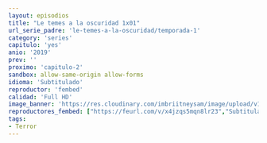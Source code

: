 ```yaml
---
layout: episodios
title: "Le temes a la oscuridad 1x01"
url_serie_padre: 'le-temes-a-la-oscuridad/temporada-1'
category: 'series'
capitulo: 'yes'
anio: '2019'
prev: ''
proximo: 'capitulo-2'
sandbox: allow-same-origin allow-forms
idioma: 'Subtitulado'
reproductor: 'fembed'
calidad: 'Full HD'
image_banner: 'https://res.cloudinary.com/imbriitneysam/image/upload/v1546545022/reason1-banner-min.jpg'
reproductores_fembed: ["https://feurl.com/v/x4jzqs5mqn8lr23","Subtitulado","https://feurl.com/v/7-ql8tgdn624nnx","Subtitulado","https://feurl.com/v/56q4rcdq41qm7-r","Subtitulado","https://gdriveplayer.co/embed2.php?link=ld6ekV5dBXxDsZQwmOFnaQ%252FWvuQHFGPJ0v9REdFhVVCFLr9CS2O8KhmHqQBBfW0Dp5uBhfShSA8iqxgi2aj6UgWIGdw7LWkqn8dUQ%252B5zAZBYVlD%252F%252BuWRfJYmVigMwFi0bidXopV8752xiKfC%252FMfUEKvGSJctHL1BreSbKHtUFAhJWkwL5Kdr5asuSdz%252BDzkBQYi6o4tTfjBqsZNDOQRI7F","Subtitulado"]
tags:
- Terror
---
```












